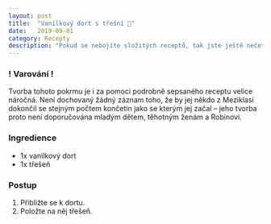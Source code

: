 ```yaml
---
layout: post
title:  "Vanilkový dort s třešní 🍰"
date:   2019-09-01
category: Recepty
description: "Pokud se nebojíte složitých receptů, tak jste ještě nečetli tento."
---
```


### ! Varování !
Tvorba tohoto pokrmu je i za pomoci podrobně sepsaného receptu velice náročná. Není dochovaný žádný záznam toho, že by jej někdo z Meziklasí dokončil se stejným počtem končetin jako se kterým jej začal – jeho tvorba proto není doporučována mladým dětem, těhotným ženám a Robinovi.

### Ingredience
- 1x vanilkový dort
- 1x třešeň

### Postup
1. Přibližte se k dortu.
2. Položte na něj třešeň.
